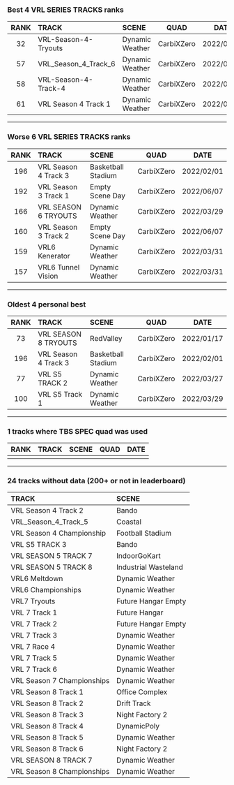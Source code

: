 ### Best 4 VRL SERIES TRACKS ranks
|RANK|TRACK|SCENE|QUAD|DATE|
|:---:|:---|:---|:---:|:---:|
|32|VRL-Season-4-Tryouts|Dynamic Weather|CarbiXZero|2022/03/30|
|57|VRL_Season_4_Track_6|Dynamic Weather|CarbiXZero|2022/03/31|
|58|VRL-Season-4-Track-4|Dynamic Weather|CarbiXZero|2022/03/30|
|61|VRL Season 4 Track 1|Dynamic Weather|CarbiXZero|2022/03/30|
---
### Worse 6 VRL SERIES TRACKS ranks
|RANK|TRACK|SCENE|QUAD|DATE|
|:---:|:---|:---|:---:|:---:|
|196|VRL Season 4 Track 3|Basketball Stadium|CarbiXZero|2022/02/01|
|192|VRL Season 3 Track 1|Empty Scene Day|CarbiXZero|2022/06/07|
|166|VRL SEASON 6 TRYOUTS|Dynamic Weather|CarbiXZero|2022/03/29|
|160|VRL Season 3 Track 2|Empty Scene Day|CarbiXZero|2022/06/07|
|159|VRL6 Kenerator|Dynamic Weather|CarbiXZero|2022/03/31|
|157|VRL6 Tunnel Vision|Dynamic Weather|CarbiXZero|2022/03/31|
---
### Oldest 4 personal best
|RANK|TRACK|SCENE|QUAD|DATE|
|:---:|:---|:---|:---:|:---:|
|73|VRL SEASON 8 TRYOUTS|RedValley|CarbiXZero|2022/01/17|
|196|VRL Season 4 Track 3|Basketball Stadium|CarbiXZero|2022/02/01|
|77|VRL S5 TRACK 2|Dynamic Weather|CarbiXZero|2022/03/27|
|100|VRL S5 Track 1|Dynamic Weather|CarbiXZero|2022/03/29|
---
### 1 tracks where TBS SPEC quad was used
|RANK|TRACK|SCENE|QUAD|DATE|
|:---:|:---|:---|:---:|:---:|
||||||
---
### 24 tracks without data (200+ or not in leaderboard)
|TRACK|SCENE|
|:---|:---|
|VRL Season 4 Track 2|Bando|
|VRL_Season_4_Track_5|Coastal|
|VRL Season 4 Championship|Football Stadium|
|VRL S5 TRACK 3|Bando|
|VRL SEASON 5 TRACK 7|IndoorGoKart|
|VRL SEASON 5 TRACK 8|Industrial Wasteland|
|VRL6 Meltdown|Dynamic Weather|
|VRL6 Championships|Dynamic Weather|
|VRL7 Tryouts|Future Hangar Empty|
|VRL 7 Track 1|Future Hangar|
|VRL 7 Track 2|Future Hangar Empty|
|VRL 7 Track 3|Dynamic Weather|
|VRL 7 Race 4|Dynamic Weather|
|VRL 7 Track 5|Dynamic Weather|
|VRL 7 Track 6|Dynamic Weather|
|VRL Season 7 Championships|Dynamic Weather|
|VRL Season 8 Track 1|Office Complex|
|VRL Season 8 Track 2|Drift Track|
|VRL Season 8 Track 3|Night Factory 2|
|VRL Season 8 Track 4|DynamicPoly|
|VRL Season 8 Track 5|Dynamic Weather|
|VRL Season 8 Track 6|Night Factory 2|
|VRL SEASON 8 TRACK 7|Dynamic Weather|
|VRL Season 8 Championships|Dynamic Weather|
